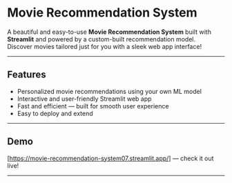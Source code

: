 # Movie Recommendation System

A beautiful and easy-to-use **Movie Recommendation System** built with **Streamlit** and powered by a custom-built recommendation model.  
Discover movies tailored just for you with a sleek web app interface!

---

## Features

- Personalized movie recommendations using your own ML model  
- Interactive and user-friendly Streamlit web app  
- Fast and efficient — built for smooth user experience  
- Easy to deploy and extend  

---

## Demo

[https://movie-recommendation-system07.streamlit.app/] — check it out live!

---
